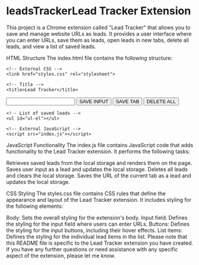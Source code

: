 # leadsTrackerLead Tracker Extension
This project is a Chrome extension called "Lead Tracker" that allows you to save and manage website URLs as leads. It provides a user interface where you can enter URLs, save them as leads, open leads in new tabs, delete all leads, and view a list of saved leads.

HTML Structure
The index.html file contains the following structure:
<!DOCTYPE html>
<html lang="en">
<head>
    <!-- Meta tags -->
    <meta charset="UTF-8">
    <meta http-equiv="X-UA-Compatible" content="IE=edge">
    <meta name="viewport" content="width=device-width, initial-scale=1.0">

    <!-- External CSS -->
    <link href="styles.css" rel="stylesheet">

    <!-- Title -->
    <title>Lead Tracker</title>
</head>
<body>
    <!-- Input field and buttons -->
    <input id="input-el" type="text">
    <button id="input-btn">SAVE INPUT</button>
    <button id="tab-btn">SAVE TAB</button>
    <button id="delete-btn">DELETE ALL</button>

    <!-- List of saved leads -->
    <ul id="ul-el"></ul>

    <!-- External JavaScript -->
    <script src="index.js"></script>
</body>
</html>

JavaScript Functionality
The index.js file contains JavaScript code that adds functionality to the Lead Tracker extension. It performs the following tasks:

Retrieves saved leads from the local storage and renders them on the page.
Saves user input as a lead and updates the local storage.
Deletes all leads and clears the local storage.
Saves the URL of the current tab as a lead and updates the local storage.

CSS Styling
The styles.css file contains CSS rules that define the appearance and layout of the Lead Tracker extension. It includes styling for the following elements:

Body: Sets the overall styling for the extension's body.
Input field: Defines the styling for the input field where users can enter URLs.
Buttons: Defines the styling for the input buttons, including their hover effects.
List items: Defines the styling for the individual lead items in the list.
Please note that this README file is specific to the Lead Tracker extension you have created. If you have any further questions or need assistance with any specific aspect of the extension, please let me know.
